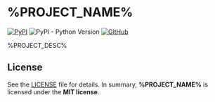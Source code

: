 # %PROJECT_NAME%

[![PyPI](https://img.shields.io/pypi/v/%PROJECT_NAME%?style=flat-square)](https://pypi.org/project/%PROJECT_NAME%/)
![PyPI - Python Version](https://img.shields.io/pypi/pyversions/%PROJECT_NAME%?style=flat-square)
[![GitHub](https://img.shields.io/github/license/%USER_NAME%/%PROJECT_NAME%?style=flat-square)](https://github.com/%USER_NAME%/%PROJECT_NAME%/)

%PROJECT_DESC%

## License

See the [LICENSE](./LICENSE) file for details. In summary,
**%PROJECT_NAME%** is licensed under the **MIT license**.
